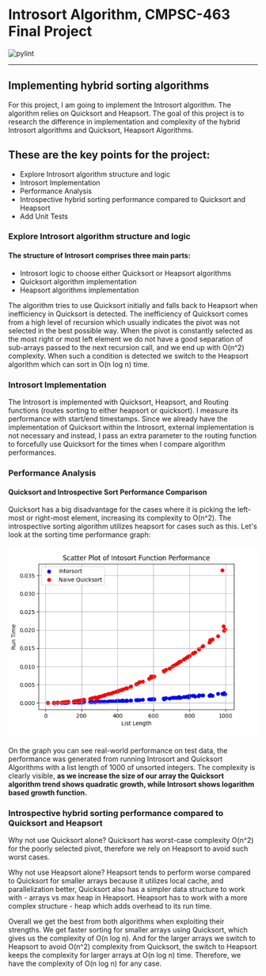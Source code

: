 # Introsort Algorithm, CMPSC-463 Final Project
![pylint](https://img.shields.io/badge/pylint-8.99-yellow?logo=python&logoColor=white)

---

## Implementing hybrid sorting algorithms

 For this project, I am going to implement the Introsort algorithm. The algorithm relies on Quicksort and Heapsort. The goal of this project is to research the difference in implementation and complexity of the hybrid Introsort algorithms and Quicksort, Heapsort Algorithms.

## These are the key points for the project:

- Explore Introsort algorithm structure and logic
- Introsort Implementation
- Performance Analysis
- Introspective hybrid sorting performance compared to Quicksort and Heapsort
- Add Unit Tests

### Explore Introsort algorithm structure and logic

#### The structure of Introsort comprises three main parts: 

- Introsort logic to choose either Quicksort or Heapsort algorithms
- Quicksort algorithm implementation
- Heapsort algorithms implementation

The algorithm tries to use Quicksort initially and falls back to Heapsort when inefficiency in Quicksort is detected. The inefficiency of Quicksort comes from a high level of recursion which usually indicates the pivot was not selected in the best possible way. When the pivot is constantly selected as the most right or most left element we do not have a good separation of sub-arrays passed to the next recursion call, and we end up with O(n^2) complexity. When such a condition is detected we switch to the Heapsort algorithm which can sort in O(n log n) time. 

### Introsort Implementation

The Introsort is implemented with Quicksort, Heapsort, and Routing functions (routes sorting to either heapsort or quicksort). I measure its performance with start/end timestamps. Since we already have the implementation of Quicksort within the Introsort, external implementation is not necessary and instead, I pass an extra parameter to the routing function to forcefully use Quicksort for the times when I compare algorithm performances.

### Performance Analysis

#### Quicksort and Introspective Sort Performance Comparison

Quicksort has a big disadvantage for the cases where it is picking the left-most or right-most element, increasing its complexity to O(n^2). The introspective sorting algorithm utilizes heapsort for cases such as this. Let's look at the sorting time performance graph:

![introsort vs quicksort run time](https://github.com/nps5696/cmpsc463-fp/blob/develop/img/intospective_vs_quicksort.png)

On the graph you can see real-world performance on test data, the performance was generated from running Introsort and Quicksort Algorithms with a list length of 1000 of unsorted integers. The complexity is clearly visible, **as we increase the size of our array the Quicksort algorithm trend shows quadratic growth, while Introsort shows logarithm based growth function.**

### Introspective hybrid sorting performance compared to Quicksort and Heapsort

Why not use Quicksort alone? Quicksort has worst-case complexity O(n^2) for the poorly selected pivot, therefore we rely on Heapsort to avoid such worst cases.

Why not use Heapsort alone? Heapsort tends to perform worse compared to Quicksort for smaller arrays because it utilizes local cache, and parallelization better, Quicksort also has a simpler data structure to work with - arrays vs max heap in Heapsort. Heapsort has to work with a more complex structure - heap which adds overhead to its run time. 

Overall we get the best from both algorithms when exploiting their strengths. We get faster sorting for smaller arrays using Quicksort, which gives us the complexity of O(n log n). And for the larger arrays we switch to Heapsort to avoid O(n^2) complexity from Quicksort, the switch to Heapsort keeps the complexity for larger arrays at O(n log n) time. Therefore, we have the complexity of O(n log n) for any case.
